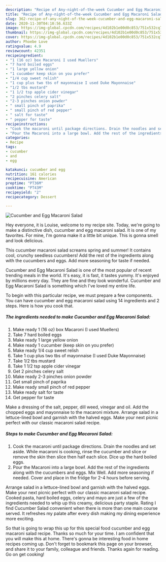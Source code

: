 ```yaml
---
description: "Recipe of Any-night-of-the-week Cucumber and Egg Macaroni Salad"
title: "Recipe of Any-night-of-the-week Cucumber and Egg Macaroni Salad"
slug: 362-recipe-of-any-night-of-the-week-cucumber-and-egg-macaroni-salad
date: 2020-11-30T04:10:56.633Z
image: https://img-global.cpcdn.com/recipes/4d102b1e00d0c853/751x532cq70/cucumber-and-egg-macaroni-salad-recipe-main-photo.jpg
thumbnail: https://img-global.cpcdn.com/recipes/4d102b1e00d0c853/751x532cq70/cucumber-and-egg-macaroni-salad-recipe-main-photo.jpg
cover: https://img-global.cpcdn.com/recipes/4d102b1e00d0c853/751x532cq70/cucumber-and-egg-macaroni-salad-recipe-main-photo.jpg
author: Phoebe Love
ratingvalue: 4.9
reviewcount: 42351
recipeingredient:
- "1 (16 oz) box Macaroni I used Muellers"
- "7 hard boiled eggs"
- "1 large yellow onion"
- "1 cucumber keep skin on you prefer"
- "1/4 cup sweet relish"
- "1 cup plus two tbs of mayonnaise I used Duke Mayonnaise"
- "1/2 tbs mustard"
- "1 1/2 tsp apple cider vinegar"
- "2 pinches celery salt"
- "2-3 pinches onion powder"
- " small pinch of paprika"
- " small pinch of red pepper"
- " salt for taste"
- " pepper for taste"
recipeinstructions:
- "Cook the macaroni until package directions. Drain the noodles and set aside. While macaroni is cooking, rinse the cucumber and slice or remove the skin then slice then half each slice. Dice up the hard boiled eggs."
- "Pour the Macaroni into a large bowl. Add the rest of the ingredients along with the cucumbers and eggs. Mix Well. Add more seasoning if needed. Cover and place in the fridge for 2-4 hours before serving."
categories:
- Recipe
tags:
- cucumber
- and
- egg

katakunci: cucumber and egg 
nutrition: 161 calories
recipecuisine: American
preptime: "PT36M"
cooktime: "PT43M"
recipeyield: "2"
recipecategory: Dessert

---
```



![Cucumber and Egg Macaroni Salad](https://img-global.cpcdn.com/recipes/4d102b1e00d0c853/751x532cq70/cucumber-and-egg-macaroni-salad-recipe-main-photo.jpg)

Hey everyone, it is Louise, welcome to my recipe site. Today, we're going to make a distinctive dish, cucumber and egg macaroni salad. It is one of my favorites. For mine, I'm gonna make it a little bit unique. This is gonna smell and look delicious.

This cucumber macaroni salad screams spring and summer! It contains cool, crunchy seedless cucumbers! Add the rest of the ingredients along with the cucumbers and eggs. Add more seasoning for taste if needed.

Cucumber and Egg Macaroni Salad is one of the most popular of recent trending meals in the world. It's easy, it is fast, it tastes yummy. It's enjoyed by millions every day. They are fine and they look wonderful. Cucumber and Egg Macaroni Salad is something which I've loved my entire life.


To begin with this particular recipe, we must prepare a few components. You can have cucumber and egg macaroni salad using 14 ingredients and 2 steps. Here is how you cook that.

<!--inarticleads1-->

##### The ingredients needed to make Cucumber and Egg Macaroni Salad:

1. Make ready 1 (16 oz) box Macaroni (I used Muellers)
1. Take 7 hard boiled eggs
1. Make ready 1 large yellow onion
1. Make ready 1 cucumber (keep skin on you prefer)
1. Make ready 1/4 cup sweet relish
1. Take 1 cup plus two tbs of mayonnaise (I used Duke Mayonnaise)
1. Take 1/2 tbs mustard
1. Take 1 1/2 tsp apple cider vinegar
1. Get 2 pinches celery salt
1. Make ready 2-3 pinches onion powder
1. Get  small pinch of paprika
1. Make ready  small pinch of red pepper
1. Make ready  salt for taste
1. Get  pepper for taste


Make a dressing of the salt, pepper, dill weed, vinegar and oil. Add the chopped eggs and mayonnaise to the macaroni mixture. Arrange salad in a lettuce-lined bowl and garnish with the halved eggs. Make your next picnic perfect with our classic macaroni salad recipe. 

<!--inarticleads2-->

##### Steps to make Cucumber and Egg Macaroni Salad:

1. Cook the macaroni until package directions. Drain the noodles and set aside. While macaroni is cooking, rinse the cucumber and slice or remove the skin then slice then half each slice. Dice up the hard boiled eggs.
1. Pour the Macaroni into a large bowl. Add the rest of the ingredients along with the cucumbers and eggs. Mix Well. Add more seasoning if needed. Cover and place in the fridge for 2-4 hours before serving.


Arrange salad in a lettuce-lined bowl and garnish with the halved eggs. Make your next picnic perfect with our classic macaroni salad recipe. Cooked pasta, hard boiled eggs, celery and mayo are just a few of the ingredients needed to whip up this creamy, delicious party staple. Rating I find Cucumber Salad convenient when there is more than one main course served. It refreshes my palate after every dish making my dining experience more exciting. 

So that is going to wrap this up for this special food cucumber and egg macaroni salad recipe. Thanks so much for your time. I am confident that you will make this at home. There's gonna be interesting food in home recipes coming up. Don't forget to bookmark this page on your browser, and share it to your family, colleague and friends. Thanks again for reading. Go on get cooking!
